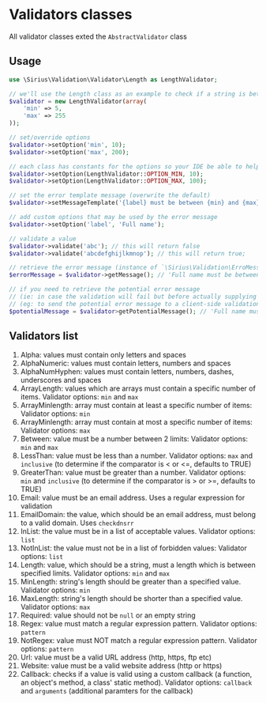 # Validators classes

All validator classes exted the `AbstractValidator` class

## Usage

```php
use \Sirius\Validation\Validator\Length as LengthValidator;

// we'll use the Length class as an example to check if a string is between 5 and 255 characters long
$validator = new LengthValidator(array(
    'min' => 5,
	'max' => 255
));

// set/override options
$validator->setOption('min', 10);
$validator->setOption('max', 200);

// each class has constants for the options so your IDE be able to help you while coding
$validator->setOption(LengthValidator::OPTION_MIN, 10);
$validator->setOption(LengthValidator::OPTION_MAX, 100);

// set the error template message (overwrite the default)
$validator->setMessageTemplate('{label} must be between {min} and {max} characters long');

// add custom options that may be used by the error message
$validator->setOption('label', 'Full name');

// validate a value
$validator->validate('abc'); // this will return false
$validator->validate('abcdefghijlkmnop'); // this will return true;

// retrieve the error message (instance of `\Sirius\Validation\ErroMessage`)
$errorMessage = $validator->getMessage(); // 'Full name must be between 10 and 100 characters long'

// if you need to retrieve the potential error message 
// (ie: in case the validation will fail but before actually supplying a value)
// (eg: to send the potential error message to a client-side validation library)
$potentialMessage = $validator>getPotentialMessage(); // 'Full name must be between 10 and 100 characters long'
```

## Validators list

1. Alpha: values must contain only letters and spaces
2. AlphaNumeric: values must contain letters, numbers and spaces
3. AlphaNumHyphen: values must contain letters, numbers, dashes, underscores and spaces
4. ArrayLength: values which are arrays must contain a specific number of items. Validator options: `min` and `max`
5. ArrayMinlength: array must contain at least a specific number of items: Validator options: `min`
6. ArrayMinlength: array must contain at most a specific number of items: Validator options: `max`
7. Between: value must be a number between 2 limits: Validator options: `min` and `max`
8. LessThan: value must be less than a number. Validator options: `max` and `inclusive` (to determine if the comparator is < or <=, defaults to TRUE)
9. GreaterThan: value must be greater than a number. Validator options: `min` and `inclusive` (to determine if the comparator is > or >=, defaults to TRUE)
10. Email: value must be an email address. Uses a regular expression for validation
11. EmailDomain: the value, which should be an email address, must belong to a valid domain. Uses `checkdnsrr`
12. InList: the value must be in a list of acceptable values. Validator options: `list`
13. NotInList: the value must not be in a list of forbidden values: Validator options: `list`
14. Length: value, which should be a string, must a length which is between specified limits. Validator options: `min` and `max`
15. MinLength: string's length should be greater than a specified value. Validator options: `min`
16. MaxLength: string's length should be shorter than a specified value. Validator options: `max`
17. Required: value should not be `null` or an empty string
18. Regex: value must match a regular expression pattern.  Validator options: `pattern`
19. NotRegex: value must NOT match a regular expression pattern.  Validator options: `pattern`
20. Url: value must be a valid URL address (http, https, ftp etc)
21. Website: value must be a valid website address (http or https)
22. Callback: checks if a value is valid using a custom callback (a function, an object's method, a class' static method).  Validator options: `callback` and `arguments` (additional paramters for the callback)